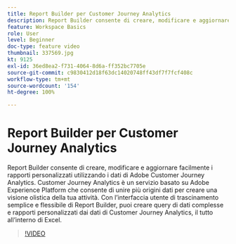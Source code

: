 ```yaml
---
title: Report Builder per Customer Journey Analytics
description: Report Builder consente di creare, modificare e aggiornare facilmente i rapporti personalizzati utilizzando i dati di Adobe Customer Journey Analytics. Customer Journey Analytics è un servizio basato su Adobe Experience Platform che consente di unire più origini dati per creare una visione olistica della tua attività. Con l’interfaccia utente di trascinamento semplice e flessibile di Report Builder, puoi creare query di dati complesse e rapporti personalizzati dai dati di Customer Journey Analytics, il tutto all’interno di Excel.
feature: Workspace Basics
role: User
level: Beginner
doc-type: feature video
thumbnail: 337569.jpg
kt: 9125
exl-id: 36ed8ea2-f731-4064-8d6a-ff352bc7705e
source-git-commit: c9830412d18f63dc14020748ff43df7f7fcf408c
workflow-type: tm+mt
source-wordcount: '154'
ht-degree: 100%

---
```


# Report Builder per Customer Journey Analytics

Report Builder consente di creare, modificare e aggiornare facilmente i rapporti personalizzati utilizzando i dati di Adobe Customer Journey Analytics. Customer Journey Analytics è un servizio basato su Adobe Experience Platform che consente di unire più origini dati per creare una visione olistica della tua attività. Con l’interfaccia utente di trascinamento semplice e flessibile di Report Builder, puoi creare query di dati complesse e rapporti personalizzati dai dati di Customer Journey Analytics, il tutto all’interno di Excel.


>[!VIDEO](https://video.tv.adobe.com/v/337569/?quality=12&learn=on)
